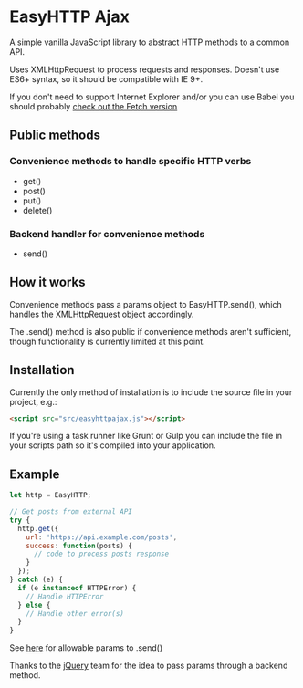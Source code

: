 # EasyHTTP Ajax

A simple vanilla JavaScript library to abstract HTTP methods to a common API.

Uses XMLHttpRequest to process requests and responses. Doesn't use ES6+ syntax, so it should be compatible with IE 9+.

If you don't need to support Internet Explorer and/or you can use Babel you should probably [check out the Fetch version](https://github.com/jasonsbarr/easy-http-fetch)

## Public methods

### Convenience methods to handle specific HTTP verbs
- get()
- post()
- put()
- delete()

### Backend handler for convenience methods
- send()

## How it works
Convenience methods pass a params object to EasyHTTP.send(), which handles the XMLHttpRequest object accordingly.

The .send() method is also public if convenience methods aren't sufficient, though functionality is currently limited at this point.

## Installation
Currently the only method of installation is to include the source file in your project, e.g.:

```html
<script src="src/easyhttpajax.js"></script>
```

If you're using a task runner like Grunt or Gulp you can include the file in your scripts path so it's compiled into your application.

## Example

```js
let http = EasyHTTP;

// Get posts from external API
try {
  http.get({
    url: 'https://api.example.com/posts',
    success: function(posts) {
      // code to process posts response
    }
  });
} catch (e) {
  if (e instanceof HTTPError) {
    // Handle HTTPError
  } else {
    // Handle other error(s)
  }
}
```

See [here](https://github.com/jasonsbarr/easy-http-ajax/blob/0e4183d0f0c5570a0687f6caeb6ad6ebc5a018f5/src/easyhttpajax.js#L203-L213) for allowable params to .send()

Thanks to the [jQuery](https://jquery.com) team for the idea to pass params through a backend method.
